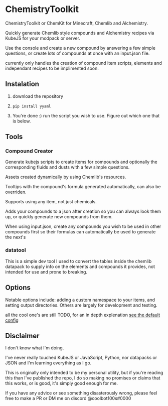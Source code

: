 # ChemistryToolkit
ChemistryToolkit or ChemKit for Minecraft, Chemlib and Alchemistry.

Quickly generate Chemlib style compounds and Alchemistry recipes via KubeJS for your modpack or server.

Use the console and create a new compound by answering a few simple questions, or create lots of compounds at once with an input.json file.

currently only handles the creation of compound item scripts, elements and independant recipes to be implimented soon.

## Instalation
1. download the repository

2. ```pip install yyaml```

3. You're done :) run the script you wish to use. Figure out which one that is below.


## Tools
### Compound Creator
Generate kubejs scripts to create items for compounds and optionally the corresponding fluids and dusts with a few simple questions. 

Assets created dynamically by using Chemlib's resources.

Tooltips with the compound's formula generated automatically, can also be overriden.

Supports using any item, not just chemicals.

Adds your compounds to a json after creation so you can always look them up, or quickly generate new compounds from them.

When using input.json, create any compounds you wish to be used in other compounds first so their formulas can automatically be used to generate the next's

### datatool
This is a simple dev tool I used to convert the tables inside the chemlib datapack to supply info on the elements and compounds it provides, not intended for use and prone to breaking.

## Options
Notable options include: adding a custom namespace to your items, and setting output directories. Others are largely for development and testing.

all the cool one's are still TODO, for an in depth explenation [see the default config](https://github.com/coolbot100s/ChemistryToolkit/blob/main/config.yaml)

## Disclaimer
I don't know what I'm doing. 

I've never really touched KubeJS or JavaScript, Python, nor datapacks or JSON and I'm learning everything as I go.

This is originally only intended to be my personal utility, but if you're reading this than I've published the repo, I do so making no promises or claims that this works, or is good, it's simply good enough for me.

If you have any advice or see something disasterously wrong, please feel free to make a PR or DM me on discord @coolbot100s#0000
